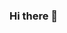 ### Hi there 👋

<!--
**sijanonly/sijanonly** is a ✨ _special_ ✨ repository because its `README.md` (this file) appears on your GitHub profile.

Here are some ideas to get you started:

- 🔭 I’m currently working on Neural Architecture Search using RL.
- 🌱 I’m currently learning Reinforcement Learning
- 👯 I’m looking to collaborate on projects.
- 🤔 I’m looking for help with 
- 💬 Ask me about Machine Learning problems.
- 📫 How to reach me: (LinkedIn)[https://www.linkedin.com/in/sijanonly/]
- 😄 Pronouns: he/him/his
- ⚡ Fun fact: A jellyfish is 95% water
-->
